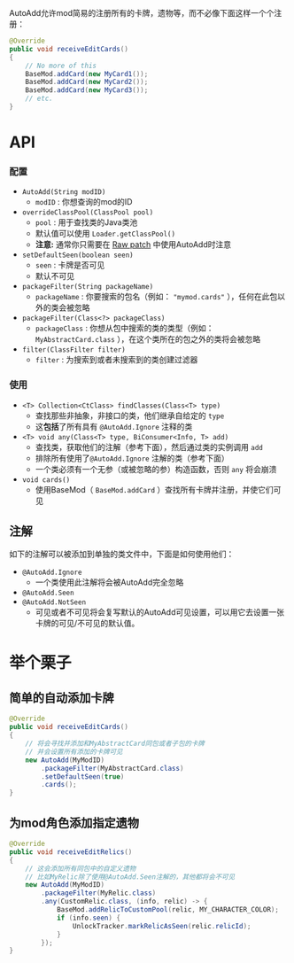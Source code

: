 AutoAdd允许mod简易的注册所有的卡牌，遗物等，而不必像下面这样一个个注册：

```java
@Override
public void receiveEditCards()
{
    // No more of this
    BaseMod.addCard(new MyCard1());
    BaseMod.addCard(new MyCard2());
    BaseMod.addCard(new MyCard3());
    // etc.
}
```

# API
### 配置
* `AutoAdd(String modID)`
  * `modID` : 你想查询的mod的ID
* `overrideClassPool(ClassPool pool)`
  * `pool` : 用于查找类的Java类池
  * 默认值可以使用 `Loader.getClassPool()`
  * **注意:** 通常你只需要在 [Raw patch](https://github.com/kiooeht/ModTheSpire/wiki/SpirePatch#raw)   中使用AutoAdd时注意
* `setDefaultSeen(boolean seen)`
  * `seen` : 卡牌是否可见
  * 默认不可见
* `packageFilter(String packageName)`
  * `packageName` : 你要搜索的包名（例如： `"mymod.cards"` ），任何在此包以外的类会被忽略
* `packageFilter(Class<?> packageClass)`
  * `packageClass` : 你想从包中搜索的类的类型（例如： `MyAbstractCard.class` ），在这个类所在的包之外的类将会被忽略
* `filter(ClassFilter filter)`
  * `filter` : 为搜索到或者未搜索到的类创建过滤器

### 使用
* `<T> Collection<CtClass> findClasses(Class<T> type)`
  * 查找那些非抽象，非接口的类，他们继承自给定的 `type`
  * 这**包括**了所有具有 `@AutoAdd.Ignore` 注释的类
* `<T> void any(Class<T> type, BiConsumer<Info, T> add)`
  * 查找类，获取他们的注解（参考下面），然后通过类的实例调用 `add` 
  * 排除所有使用了`@AutoAdd.Ignore` 注解的类（参考下面）
  * 一个类必须有一个无参（或被忽略的参）构造函数，否则 `any` 将会崩溃
* `void cards()`
  * 使用BaseMod（ `BaseMod.addCard` ）查找所有卡牌并注册，并使它们可见

## 注解
如下的注解可以被添加到单独的类文件中，下面是如何使用他们：
* `@AutoAdd.Ignore`
  * 一个类使用此注解将会被AutoAdd完全忽略
* `@AutoAdd.Seen`
* `@AutoAdd.NotSeen`
  * 可见或者不可见将会复写默认的AutoAdd可见设置，可以用它去设置一张卡牌的可见/不可见的默认值。

# 举个栗子
## 简单的自动添加卡牌
```java
@Override
public void receiveEditCards()
{
    // 将会寻找并添加和MyAbstractCard同包或者子包的卡牌 
    // 并会设置所有添加的卡牌可见
    new AutoAdd(MyModID)
        .packageFilter(MyAbstractCard.class)
        .setDefaultSeen(true)
        .cards();
}
```

## 为mod角色添加指定遗物
```java
@Override
public void receiveEditRelics()
{
    // 这会添加所有同包中的自定义遗物
    // 比如MyRelic除了使用@AutoAdd.Seen注解的，其他都将会不可见
    new AutoAdd(MyModID)
        .packageFilter(MyRelic.class)
        .any(CustomRelic.class, (info, relic) -> {
            BaseMod.addRelicToCustomPool(relic, MY_CHARACTER_COLOR);
            if (info.seen) {
                UnlockTracker.markRelicAsSeen(relic.relicId);
            }
        });
}
```